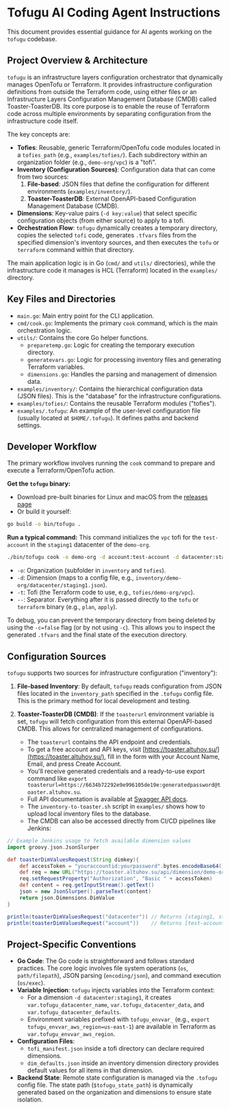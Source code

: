 # Tofugu AI Coding Agent Instructions

This document provides essential guidance for AI agents working on the `tofugu` codebase.

## Project Overview & Architecture

`tofugu` is an infrastructure layers configuration orchestrator that dynamically manages OpenTofu or Terraform. It provides infrastructure configuration definitions from outside the Terraform code, using either files or an Infrastructure Layers Configuration Management Database (CMDB) called Toaster-ToasterDB. Its core purpose is to enable the reuse of Terraform code across multiple environments by separating configuration from the infrastructure code itself.

The key concepts are:
- **Tofies**: Reusable, generic Terraform/OpenTofu code modules located in a `tofies_path` (e.g., `examples/tofies/`). Each subdirectory within an organization folder (e.g., `demo-org/vpc`) is a "tofi".
- **Inventory (Configuration Sources)**: Configuration data that can come from two sources:
  1. **File-based**: JSON files that define the configuration for different environments (`examples/inventory/`).
  2. **Toaster-ToasterDB**: External OpenAPI-based Configuration Management Database (CMDB).
- **Dimensions**: Key-value pairs (`-d key:value`) that select specific configuration objects (from either source) to apply to a tofi.
- **Orchestration Flow**: `tofugu` dynamically creates a temporary directory, copies the selected `tofi` code, generates `.tfvars` files from the specified dimension's inventory sources, and then executes the `tofu` or `terraform` command within that directory.

The main application logic is in Go (`cmd/` and `utils/` directories), while the infrastructure code it manages is HCL (Terraform) located in the `examples/` directory.

## Key Files and Directories

- `main.go`: Main entry point for the CLI application.
- `cmd/cook.go`: Implements the primary `cook` command, which is the main orchestration logic.
- `utils/`: Contains the core Go helper functions.
  - `preparetemp.go`: Logic for creating the temporary execution directory.
  - `generatevars.go`: Logic for processing inventory files and generating Terraform variables.
  - `dimensions.go`: Handles the parsing and management of dimension data.
- `examples/inventory/`: Contains the hierarchical configuration data (JSON files). This is the "database" for the infrastructure configurations.
- `examples/tofies/`: Contains the reusable Terraform modules ("tofies").
- `examples/.tofugu`: An example of the user-level configuration file (usually located at `$HOME/.tofugu`). It defines paths and backend settings.

## Developer Workflow

The primary workflow involves running the `cook` command to prepare and execute a Terraform/OpenTofu action.

**Get the `tofugu` binary:**
- Download pre-built binaries for Linux and macOS from the [releases page](https://github.com/alt-dima/tofugu/releases)
- Or build it yourself:
```bash
go build -o bin/tofugu .
```

**Run a typical command:**
This command initializes the `vpc` tofi for the `test-account` in the `staging1` datacenter of the `demo-org`.
```bash
./bin/tofugu cook -o demo-org -d account:test-account -d datacenter:staging1 -t vpc -- init
```
- `-o`: Organization (subfolder in `inventory` and `tofies`).
- `-d`: Dimension (maps to a config file, e.g., `inventory/demo-org/datacenter/staging1.json`).
- `-t`: Tofi (the Terraform code to use, e.g., `tofies/demo-org/vpc`).
- `--`: Separator. Everything after it is passed directly to the `tofu` or `terraform` binary (e.g., `plan`, `apply`).

To debug, you can prevent the temporary directory from being deleted by using the `-c=false` flag (or by not using `-c`). This allows you to inspect the generated `.tfvars` and the final state of the execution directory.

## Configuration Sources

`tofugu` supports two sources for infrastructure configuration ("inventory"):

1.  **File-based Inventory**: By default, `tofugu` reads configuration from JSON files located in the `inventory_path` specified in the `.tofugu` config file. This is the primary method for local development and testing.

2.  **Toaster-ToasterDB (CMDB)**: If the `toasterurl` environment variable is set, `tofugu` will fetch configuration from this external OpenAPI-based CMDB. This allows for centralized management of configurations.
    -   The `toasterurl` contains the API endpoint and credentials.
    -   To get a free account and API keys, visit [https://toaster.altuhov.su/](https://toaster.altuhov.su/), fill in the form with your Account Name, Email, and press Create Account.
    -   You'll receive generated credentials and a ready-to-use export command like `export toasterurl=https://6634b72292e9e996105de19e:generatedpassword@toaster.altuhov.su`.
    -   Full API documentation is available at [Swagger API docs](https://app.swaggerhub.com/apis-docs/altuhovsu/tofugu_toaster_api/).
    -   The `inventory-to-toaster.sh` script in `examples/` shows how to upload local inventory files to the database.
    -   The CMDB can also be accessed directly from CI/CD pipelines like Jenkins:

```groovy
// Example Jenkins usage to fetch available dimension values
import groovy.json.JsonSlurper

def toasterDimValuesRequest(String dimkey){
    def accessToken = "youraccountid:yourpassword".bytes.encodeBase64().toString()
    def req = new URL("https://toaster.altuhov.su/api/dimension/demo-org/${dimkey}").openConnection();
    req.setRequestProperty("Authorization", "Basic " + accessToken)
    def content = req.getInputStream().getText()
    json = new JsonSlurper().parseText(content)
    return json.Dimensions.DimValue
}

println(toasterDimValuesRequest("datacenter")) // Returns [staging1, staging2]
println(toasterDimValuesRequest("account"))    // Returns [test-account]
```

## Project-Specific Conventions

- **Go Code**: The Go code is straightforward and follows standard practices. The core logic involves file system operations (`os`, `path/filepath`), JSON parsing (`encoding/json`), and command execution (`os/exec`).
- **Variable Injection**: `tofugu` injects variables into the Terraform context:
  - For a dimension `-d datacenter:staging1`, it creates `var.tofugu_datacenter_name`, `var.tofugu_datacenter_data`, and `var.tofugu_datacenter_defaults`.
  - Environment variables prefixed with `tofugu_envvar_` (e.g., `export tofugu_envvar_aws_region=us-east-1`) are available in Terraform as `var.tofugu_envvar_aws_region`.
- **Configuration Files**:
  - `tofi_manifest.json` inside a tofi directory can declare required dimensions.
  - `dim_defaults.json` inside an inventory dimension directory provides default values for all items in that dimension.
- **Backend State**: Remote state configuration is managed via the `.tofugu` config file. The state path (`$tofugu_state_path`) is dynamically generated based on the organization and dimensions to ensure state isolation.
